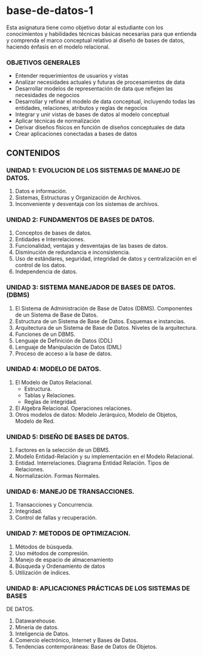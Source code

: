 # base-de-datos-1

Esta asignatura tiene como objetivo dotar al estudiante con los conocimientos y
habilidades técnicas básicas necesarias para que entienda y comprenda el marco
conceptual relativo al diseño de bases de datos, haciendo énfasis en el modelo
relacional.
### OBJETIVOS GENERALES
- Entender requerimientos de usuarios y vistas
- Analizar necesidades actuales y futuras de procesamientos de data
- Desarrollar modelos de representación de data que reflejen las necesidades de
negocios
- Desarrollar y refinar el modelo de data conceptual, incluyendo todas las
entidades, relaciones, atributos y reglas de negocios
- Integrar y unir vistas de bases de datos al modelo conceptual
- Aplicar técnicas de normalización
- Derivar diseños físicos en función de diseños conceptuales de data
- Crear aplicaciones conectadas a bases de datos

## CONTENIDOS

### UNIDAD 1: EVOLUCION DE LOS SISTEMAS DE MANEJO DE DATOS.
1. Datos e información.
2. Sistemas, Estructuras y Organización de Archivos.
3. Inconveniente y desventaja con los sistemas de archivos.

### UNIDAD 2: FUNDAMENTOS DE BASES DE DATOS.
1. Conceptos de bases de datos.
2. Entidades e Interrelaciones.
3. Funcionalidad, ventajas y desventajas de las bases de datos.
4. Disminución de redundancia e inconsistencia.
5. Uso de estándares, seguridad, integridad de datos y centralización en el
control de los datos.
6. Independencia de datos.

### UNIDAD 3: SISTEMA MANEJADOR DE BASES DE DATOS. (DBMS)
1. El Sistema de Administración de Base de Datos (DBMS). Componentes de
un Sistema de Base de Datos.
2. Estructura de un Sistema de Base de Datos. Esquemas e instancias.
3. Arquitectura de un Sistema de Base de Datos. Niveles de la arquitectura.
4. Funciones de un DBMS.
5. Lenguaje de Definición de Datos (DDL)
6. Lenguaje de Manipulación de Datos (DML)
7. Proceso de acceso a la base de datos.

### UNIDAD 4: MODELO DE DATOS.
1. El Modelo de Datos Relacional.
   - Estructura.
   - Tablas y Relaciones.
   - Reglas de integridad.
2. El Algebra Relacional. Operaciones relaciones.
3. Otros modelos de datos: Modelo Jerárquico, Modelo de Objetos, Modelo de
Red.
### UNIDAD 5: DISEÑO DE BASES DE DATOS.
1. Factores en la selección de un DBMS.
2. Modelo Entidad-Relación y su implementación en el Modelo Relacional.
3. Entidad. Interrelaciones. Diagrama Entidad Relación. Tipos de Relaciones.
4. Normalización. Formas Normales.

### UNIDAD 6: MANEJO DE TRANSACCIONES.
1. Transacciones y Concurrencia.
2. Integridad.
3. Control de fallas y recuperación.

### UNIDAD 7: METODOS DE OPTIMIZACION.
1. Métodos de búsqueda.
2. Uso métodos de compresión.
3. Manejo de espacio de almacenamiento
4. Búsqueda y Ordenamiento de datos
5. Utilización de índices.

### UNIDAD 8: APLICACIONES PRÁCTICAS DE LOS SISTEMAS DE BASES
DE DATOS.
1. Datawarehouse.
2. Minería de datos.
3. Inteligencia de Datos.
4. Comercio electrónico, Internet y Bases de Datos.
5. Tendencias contemporáneas: Base de Datos de Objetos.
